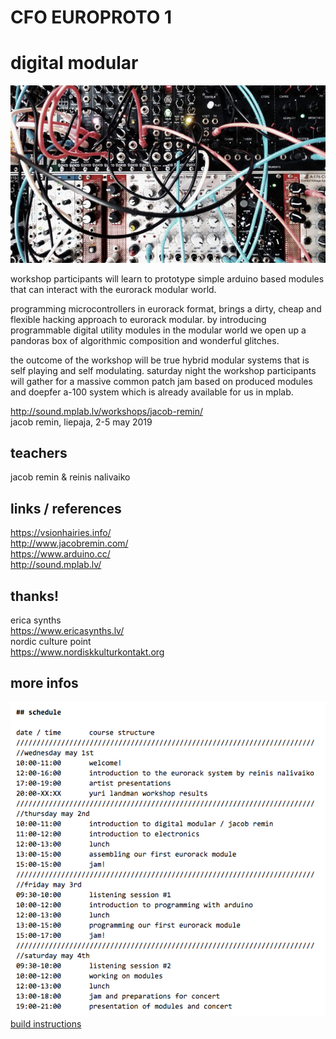 # CFO EUROPROTO 1
# digital modular

![](modules.png)

workshop participants will learn to prototype simple arduino based modules that can interact with the eurorack modular world.  

programming microcontrollers in eurorack format, brings a dirty, cheap and flexible hacking approach to eurorack modular. by introducing programmable digital utility modules in the modular world we open up a pandoras box of algorithmic composition and wonderful glitches.  

the outcome of the workshop will be true hybrid modular systems that is self playing and self modulating. saturday night the workshop participants will gather for a massive common patch jam based on produced modules and doepfer a-100 system which is already available for us in mplab.  

http://sound.mplab.lv/workshops/jacob-remin/  
jacob remin, liepaja, 2-5 may 2019

## teachers

jacob remin & reinis nalivaiko

## links / references

https://vsionhairies.info/  
http://www.jacobremin.com/  
https://www.arduino.cc/  
http://sound.mplab.lv/  

## thanks!

erica synths  
https://www.ericasynths.lv/  
nordic culture point  
https://www.nordiskkulturkontakt.org  

## more infos

![schedule](schedule.png)  
[build instructions](https://github.com/jsr606/EUROPROTO/tree/master/SoundDays_MPlab/build_instructions)